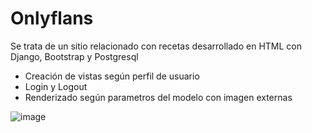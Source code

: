 # Onlyflans

Se trata de un sitio relacionado con recetas desarrollado en HTML con Django, Bootstrap y Postgresql

- Creación de vistas según perfil de usuario
- Login y Logout
- Renderizado según parametros del modelo con imagen externas


![image](https://user-images.githubusercontent.com/55920809/181392821-e53b1741-4e83-40de-a0b2-9eb61b36f9fa.png)
